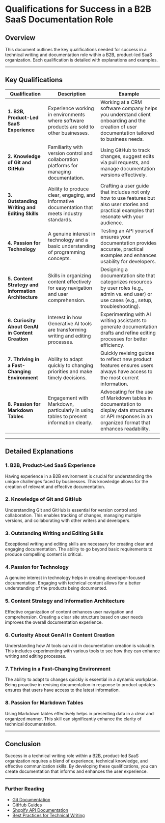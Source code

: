 # Qualifications for Success in a B2B SaaS Documentation Role

## Overview

This document outlines the key qualifications needed for success in a technical writing and documentation role within a B2B, product-led SaaS organization. Each qualification is detailed with explanations and examples.

---

## Key Qualifications

| Qualification                                             | Description                                                                                               | Example                                                                                                                                                               |
|----------------------------------------------------------|-----------------------------------------------------------------------------------------------------------|-----------------------------------------------------------------------------------------------------------------------------------------------------------------------|
| **1. B2B, Product-Led SaaS Experience**                  | Experience working in environments where software products are sold to other businesses.                 | Working at a CRM software company helps you understand client onboarding and the creation of user documentation tailored to business needs.                        |
| **2. Knowledge of Git and GitHub**                       | Familiarity with version control and collaboration platforms for managing documentation.                  | Using GitHub to track changes, suggest edits via pull requests, and manage documentation versions effectively.                                                      |
| **3. Outstanding Writing and Editing Skills**            | Ability to produce clear, engaging, and informative documentation that meets industry standards.         | Crafting a user guide that includes not only how to use features but also user stories and practical examples that resonate with your audience.                     |
| **4. Passion for Technology**                             | A genuine interest in technology and a basic understanding of programming concepts.                      | Testing an API yourself ensures your documentation provides accurate, practical examples and enhances usability for developers.                                      |
| **5. Content Strategy and Information Architecture**     | Skills in organizing content effectively for easy navigation and user comprehension.                     | Designing a documentation site that categorizes resources by user roles (e.g., admin vs. end user) or use cases (e.g., setup, troubleshooting).                    |
| **6. Curiosity About GenAI in Content Creation**         | Interest in how Generative AI tools are transforming writing and editing processes.                      | Experimenting with AI writing assistants to generate documentation drafts and refine editing processes for better efficiency.                                       |
| **7. Thriving in a Fast-Changing Environment**           | Ability to adapt quickly to changing priorities and make timely decisions.                                | Quickly revising guides to reflect new product features ensures users always have access to the most current information.                                           |
| **8. Passion for Markdown Tables**                        | Engagement with Markdown, particularly in using tables to present information clearly.                    | Advocating for the use of Markdown tables in documentation to display data structures or API responses in an organized format that enhances readability.            |

---

## Detailed Explanations

### 1. B2B, Product-Led SaaS Experience
Having experience in a B2B environment is crucial for understanding the unique challenges faced by businesses. This knowledge allows for the creation of relevant and effective documentation.

### 2. Knowledge of Git and GitHub
Understanding Git and GitHub is essential for version control and collaboration. This enables tracking of changes, managing multiple versions, and collaborating with other writers and developers.

### 3. Outstanding Writing and Editing Skills
Exceptional writing and editing skills are necessary for creating clear and engaging documentation. The ability to go beyond basic requirements to produce compelling content is critical.

### 4. Passion for Technology
A genuine interest in technology helps in creating developer-focused documentation. Engaging with technical content allows for a better understanding of the products being documented.

### 5. Content Strategy and Information Architecture
Effective organization of content enhances user navigation and comprehension. Creating a clear site structure based on user needs improves the overall documentation experience.

### 6. Curiosity About GenAI in Content Creation
Understanding how AI tools can aid in documentation creation is valuable. This includes experimenting with various tools to see how they can enhance writing and editing processes.

### 7. Thriving in a Fast-Changing Environment
The ability to adapt to changes quickly is essential in a dynamic workplace. Being proactive in revising documentation in response to product updates ensures that users have access to the latest information.

### 8. Passion for Markdown Tables
Using Markdown tables effectively helps in presenting data in a clear and organized manner. This skill can significantly enhance the clarity of technical documentation.

---

## Conclusion

Success in a technical writing role within a B2B, product-led SaaS organization requires a blend of experience, technical knowledge, and effective communication skills. By developing these qualifications, you can create documentation that informs and enhances the user experience.

---

### Further Reading

- [Git Documentation](https://git-scm.com/doc)
- [GitHub Guides](https://guides.github.com/)
- [Shopify API Documentation](https://shopify.dev/api)
- [Best Practices for Technical Writing](https://www.techsmith.com/blog/technical-writing-tips/)

